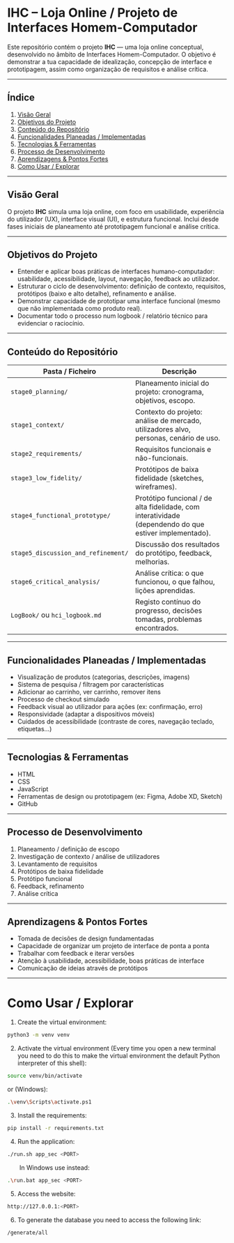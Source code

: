 # IHC – Loja Online / Projeto de Interfaces Homem-Computador

Este repositório contém o projeto **IHC** — uma loja online conceptual, desenvolvido no âmbito de Interfaces Homem-Computador. O objetivo é demonstrar a tua capacidade de idealização, concepção de interface e prototipagem, assim como organização de requisitos e análise crítica.

---

## Índice

1. [Visão Geral](#visão-geral)  
2. [Objetivos do Projeto](#objetivos-do-projeto)  
3. [Conteúdo do Repositório](#conteúdo-do-repositório)  
4. [Funcionalidades Planeadas / Implementadas](#funcionalidades-planeadas--implementadas)  
5. [Tecnologias & Ferramentas](#tecnologias--ferramentas)  
6. [Processo de Desenvolvimento](#processo-de-desenvolvimento)  
7. [Aprendizagens & Pontos Fortes](#aprendizagens--pontos-fortes)  
8. [Como Usar / Explorar](#como-usar--explorar)  

---

## Visão Geral

O projeto **IHC** simula uma loja online, com foco em usabilidade, experiência do utilizador (UX), interface visual (UI), e estrutura funcional. Inclui desde fases iniciais de planeamento até prototipagem funcional e análise crítica.

---

## Objetivos do Projeto

- Entender e aplicar boas práticas de interfaces humano-computador: usabilidade, acessibilidade, layout, navegação, feedback ao utilizador.  
- Estruturar o ciclo de desenvolvimento: definição de contexto, requisitos, protótipos (baixo e alto detalhe), refinamento e análise.  
- Demonstrar capacidade de prototipar uma interface funcional (mesmo que não implementada como produto real).  
- Documentar todo o processo num logbook / relatório técnico para evidenciar o raciocínio.

---

## Conteúdo do Repositório

| Pasta / Ficheiro | Descrição |
|------------------|-----------|
| `stage0_planning/` | Planeamento inicial do projeto: cronograma, objetivos, escopo. |
| `stage1_context/` | Contexto do projeto: análise de mercado, utilizadores alvo, personas, cenário de uso. |
| `stage2_requirements/` | Requisitos funcionais e não-funcionais. |
| `stage3_low_fidelity/` | Protótipos de baixa fidelidade (sketches, wireframes). |
| `stage4_functional_prototype/` | Protótipo funcional / de alta fidelidade, com interatividade (dependendo do que estiver implementado). |
| `stage5_discussion_and_refinement/` | Discussão dos resultados do protótipo, feedback, melhorias. |
| `stage6_critical_analysis/` | Análise crítica: o que funcionou, o que falhou, lições aprendidas. |
| `LogBook/` ou `hci_logbook.md` | Registo contínuo do progresso, decisões tomadas, problemas encontrados. |

---

## Funcionalidades Planeadas / Implementadas

- Visualização de produtos (categorias, descrições, imagens)  
- Sistema de pesquisa / filtragem por características  
- Adicionar ao carrinho, ver carrinho, remover itens  
- Processo de checkout simulado  
- Feedback visual ao utilizador para ações (ex: confirmação, erro)  
- Responsividade (adaptar a dispositivos móveis)  
- Cuidados de acessibilidade (contraste de cores, navegação teclado, etiquetas…)

---

## Tecnologias & Ferramentas

- HTML  
- CSS  
- JavaScript  
- Ferramentas de design ou prototipagem (ex: Figma, Adobe XD, Sketch)  
- GitHub 

---

## Processo de Desenvolvimento

1. Planeamento / definição de escopo  
2. Investigação de contexto / análise de utilizadores  
3. Levantamento de requisitos  
4. Protótipos de baixa fidelidade  
5. Protótipo funcional  
6. Feedback, refinamento  
7. Análise crítica  

---

## Aprendizagens & Pontos Fortes

- Tomada de decisões de design fundamentadas  
- Capacidade de organizar um projeto de interface de ponta a ponta  
- Trabalhar com feedback e iterar versões  
- Atenção à usabilidade, acessibilidade, boas práticas de interface  
- Comunicação de ideias através de protótipos  

---

# Como Usar / Explorar


1. Create the virtual environment:
```bash
python3 -m venv venv
```
2. Activate the virtual environment (Every time you open a new terminal you need to do this to make the virtual environment the default Python interpreter of this shell):
```bash
source venv/bin/activate
```
or (Windows):
```bash
.\venv\Scripts\activate.ps1
```

3. Install the requirements:
```bash
pip install -r requirements.txt
```

4. Run the application:

```bash
./run.sh app_sec <PORT>
```

&emsp;&emsp;In Windows use instead:

```bash
.\run.bat app_sec <PORT>
```
5. Access the website:

```bash
http://127.0.0.1:<PORT>
```

6. To generate the database you need to access the following link:

```bash
/generate/all
```
